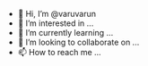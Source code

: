 - 👋 Hi, I’m @varuvarun
- 👀 I’m interested in ...
- 🌱 I’m currently learning ...
- 💞️ I’m looking to collaborate on ...
- 📫 How to reach me ...

<!---
varuvarun/varuvarun is a ✨ special ✨ repository because its `README.md` (this file) appears on your GitHub profile.
You can click the Preview link to take a look at your changes.
--->
